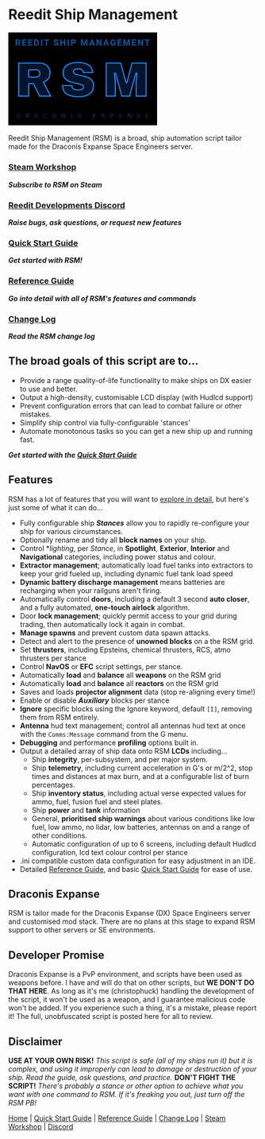 # Reedit Ship Management

<a href="https://steamcommunity.com/sharedfiles/filedetails/?id=2911212140"><img src="/thumb.png" alt="RSM" width="300"/></a>

Reedit Ship Management (RSM) is a broad, ship automation script tailor made for the Draconis Expanse Space Engineers server.

### [Steam Workshop](https://steamcommunity.com/sharedfiles/filedetails/?id=2911212140)
***Subscribe to RSM on Steam***
### [Reedit Developments Discord](https://discord.gg/Z7UtZBBe)
***Raise bugs, ask questions, or request new features***
### [Quick Start Guide](https://github.com/christorreed/ReeditShipManagement/blob/main/README.QuickStartGuide.md)
***Get started with RSM!***
### [Reference Guide](https://github.com/christorreed/ReeditShipManagement/blob/main/README.ReferenceGuide.md)
***Go into detail with all of RSM's features and commands***
### [Change Log](https://github.com/christorreed/ReeditShipManagement/blob/main/README.ChangeLog.md)
***Read the RSM change log***

## The broad goals of this script are to...

* Provide a range quality-of-life functionality to make ships on DX easier to use and better.
* Output a high-density, customisable LCD display (with Hudlcd support)
* Prevent configuration errors that can lead to combat failure or other mistakes.
* Simplify ship control via fully-configurable 'stances'
* Automate monotonous tasks so you can get a new ship up and running fast.

***Get started with the [Quick Start Guide](https://github.com/christorreed/ReeditShipManagement/blob/main/README.QuickStartGuide.md)***

## Features

RSM has a lot of features that you will want to [explore in detail](https://github.com/christorreed/ReeditShipManagement/blob/main/README.ReferenceGuide.md), but here's just some of what it can do...

* Fully configurable ship ***Stances*** allow you to rapidly re-configure your ship for various circumstances.
* Optionally rename and tidy all **block names** on your ship.
* Control **lighting*, per *Stance*, in **Spotlight**, **Exterior**, **Interior** and **Navigational** categories, including power status and colour.
* **Extractor management**; automatically load fuel tanks into extractors to keep your grid fueled up, including dynamic fuel tank load speed
* **Dynamic battery discharge management** means batteries are recharging when your railguns aren't firing.
* Automatically control **doors**, including a default 3 second **auto closer**, and a fully automated, **one-touch airlock** algorithm.
* Door **lock management**; quickly permit access to your grid during trading, then automatically lock it again in combat.
* **Manage spawns** and prevent custom data spawn attacks.
* Detect and alert to the presence of **unowned blocks** on a the RSM grid.
* Set **thrusters**, including Epsteins, chemical thrusters, RCS, atmo thrusters per stance
* Control **NavOS** or **EFC** script settings, per stance.
* Automatically **load** and **balance** all **weapons** on the RSM grid
* Automatically **load** and **balance** all **reactors** on the RSM grid
* Saves and loads **projector alignment** data (stop re-aligning every time!)
* Enable or disable ***Auxiliary*** blocks per stance
* **Ignore** specific blocks using the Ignore keyword, default `[I]`, removing them from RSM entirely.
* **Antenna** hud text management; control all antennas hud text at once with the `Comms:Message` command from the G menu.
* **Debugging** and performance **profiling** options built in.
* Output a detailed array of ship data onto RSM **LCDs** including...
	* Ship **integrity**, per-subsystem, and per major system.
	* Ship **telemetry**, including current acceleration in G's or m/2^2, stop times and distances at max burn, and at a configurable list of burn percentages.
	* Ship **inventory status**, including actual verse expected values for ammo, fuel, fusion fuel and steel plates.
	* Ship **power** and **tank** information
	* General, **prioritised ship warnings** about various conditions like low fuel, low ammo, no lidar, low batteries, antennas on and a range of other conditions.
	* Automatic configuration of up to 6 screens, including default Hudlcd configuration, lcd text colour control per stance
* .ini compatible custom data configuration for easy adjustment in an IDE.
* Detailed [Reference Guide](https://github.com/christorreed/ReeditShipManagement/blob/main/README.ReferenceGuide.md), and basic [Quick Start Guide](https://github.com/christorreed/ReeditShipManagement/blob/main/README.QuickStartGuide.md) for ease of use.

## Draconis Expanse

RSM is tailor made for the Draconis Expanse (DX) Space Engineers server and customised mod stack. There are no plans at this stage to expand RSM support to other servers or SE environments.

## Developer Promise

Draconis Expanse is a PvP environment, and scripts have been used as weapons before.  I have and will do that on other scripts, but **WE DON'T DO THAT HERE**.  As long as it's me (christophuck) handling the development of the script, it won't be used as a weapon, and I guarantee malicious code won't be added.  If you experience such a thing, it's a mistake, please report it!  The full, unobfuscated script is posted here for all to review.

## Disclaimer

**USE AT YOUR OWN RISK!**
*This script is safe (all of my ships run it) but it is complex, and using it improperly can lead to damage or destruction of your ship.  Read the guide, ask questions, and practice.*
**DON'T FIGHT THE SCRIPT!**
*There's probably a stance or other option to achieve what you want with one command to RSM. If it's freaking you out, just turn off the RSM PB!*

[Home](https://github.com/christorreed/ReeditShipManagement/) | [Quick Start Guide](https://github.com/christorreed/ReeditShipManagement/blob/main/README.QuickStartGuide.md) | [Reference Guide](https://github.com/christorreed/ReeditShipManagement/blob/main/README.ReferenceGuide.md) | [Change Log](https://github.com/christorreed/ReeditShipManagement/blob/main/README.ChangeLog.md) | [Steam Workshop](https://steamcommunity.com/sharedfiles/filedetails/?id=2911212140) | [Discord](https://discord.gg/Z7UtZBBe) 
